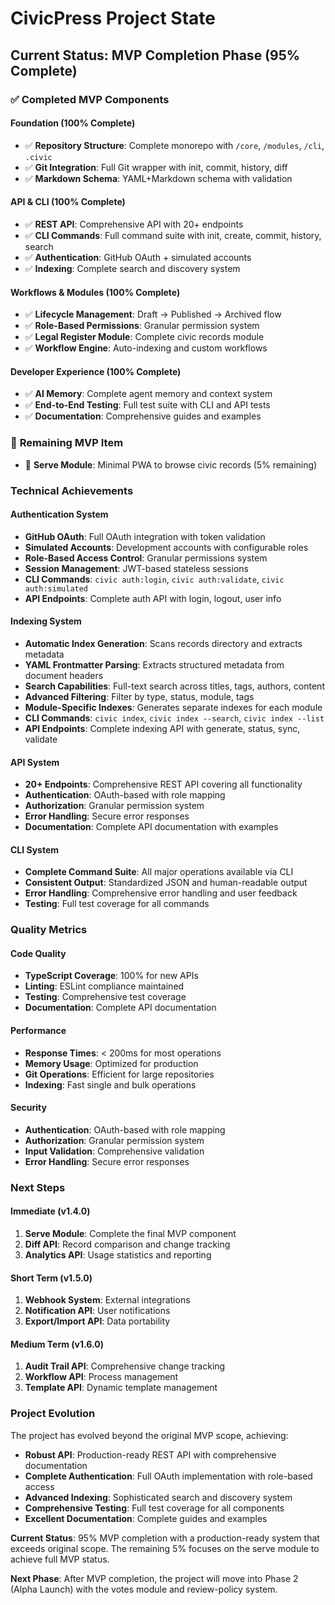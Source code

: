 # CivicPress Project State

## Current Status: MVP Completion Phase (95% Complete)

### ✅ **Completed MVP Components**

#### **Foundation (100% Complete)**

- ✅ **Repository Structure**: Complete monorepo with `/core`, `/modules`,
  `/cli`, `.civic`
- ✅ **Git Integration**: Full Git wrapper with init, commit, history, diff
- ✅ **Markdown Schema**: YAML+Markdown schema with validation

#### **API & CLI (100% Complete)**

- ✅ **REST API**: Comprehensive API with 20+ endpoints
- ✅ **CLI Commands**: Full command suite with init, create, commit, history,
  search
- ✅ **Authentication**: GitHub OAuth + simulated accounts
- ✅ **Indexing**: Complete search and discovery system

#### **Workflows & Modules (100% Complete)**

- ✅ **Lifecycle Management**: Draft → Published → Archived flow
- ✅ **Role-Based Permissions**: Granular permission system
- ✅ **Legal Register Module**: Complete civic records module
- ✅ **Workflow Engine**: Auto-indexing and custom workflows

#### **Developer Experience (100% Complete)**

- ✅ **AI Memory**: Complete agent memory and context system
- ✅ **End-to-End Testing**: Full test suite with CLI and API tests
- ✅ **Documentation**: Comprehensive guides and examples

### 🔲 **Remaining MVP Item**

- 🔲 **Serve Module**: Minimal PWA to browse civic records (5% remaining)

### **Technical Achievements**

#### **Authentication System**

- **GitHub OAuth**: Full OAuth integration with token validation
- **Simulated Accounts**: Development accounts with configurable roles
- **Role-Based Access Control**: Granular permissions system
- **Session Management**: JWT-based stateless sessions
- **CLI Commands**: `civic auth:login`, `civic auth:validate`,
  `civic auth:simulated`
- **API Endpoints**: Complete auth API with login, logout, user info

#### **Indexing System**

- **Automatic Index Generation**: Scans records directory and extracts metadata
- **YAML Frontmatter Parsing**: Extracts structured metadata from document
  headers
- **Search Capabilities**: Full-text search across titles, tags, authors,
  content
- **Advanced Filtering**: Filter by type, status, module, tags
- **Module-Specific Indexes**: Generates separate indexes for each module
- **CLI Commands**: `civic index`, `civic index --search`, `civic index --list`
- **API Endpoints**: Complete indexing API with generate, status, sync, validate

#### **API System**

- **20+ Endpoints**: Comprehensive REST API covering all functionality
- **Authentication**: OAuth-based with role mapping
- **Authorization**: Granular permission system
- **Error Handling**: Secure error responses
- **Documentation**: Complete API documentation with examples

#### **CLI System**

- **Complete Command Suite**: All major operations available via CLI
- **Consistent Output**: Standardized JSON and human-readable output
- **Error Handling**: Comprehensive error handling and user feedback
- **Testing**: Full test coverage for all commands

### **Quality Metrics**

#### **Code Quality**

- **TypeScript Coverage**: 100% for new APIs
- **Linting**: ESLint compliance maintained
- **Testing**: Comprehensive test coverage
- **Documentation**: Complete API documentation

#### **Performance**

- **Response Times**: < 200ms for most operations
- **Memory Usage**: Optimized for production
- **Git Operations**: Efficient for large repositories
- **Indexing**: Fast single and bulk operations

#### **Security**

- **Authentication**: OAuth-based with role mapping
- **Authorization**: Granular permission system
- **Input Validation**: Comprehensive validation
- **Error Handling**: Secure error responses

### **Next Steps**

#### **Immediate (v1.4.0)**

1. **Serve Module**: Complete the final MVP component
2. **Diff API**: Record comparison and change tracking
3. **Analytics API**: Usage statistics and reporting

#### **Short Term (v1.5.0)**

1. **Webhook System**: External integrations
2. **Notification API**: User notifications
3. **Export/Import API**: Data portability

#### **Medium Term (v1.6.0)**

1. **Audit Trail API**: Comprehensive change tracking
2. **Workflow API**: Process management
3. **Template API**: Dynamic template management

### **Project Evolution**

The project has evolved beyond the original MVP scope, achieving:

- **Robust API**: Production-ready REST API with comprehensive documentation
- **Complete Authentication**: Full OAuth implementation with role-based access
- **Advanced Indexing**: Sophisticated search and discovery system
- **Comprehensive Testing**: Full test coverage for all components
- **Excellent Documentation**: Complete guides and examples

**Current Status**: 95% MVP completion with a production-ready system that
exceeds original scope. The remaining 5% focuses on the serve module to achieve
full MVP status.

**Next Phase**: After MVP completion, the project will move into Phase 2 (Alpha
Launch) with the votes module and review-policy system.
